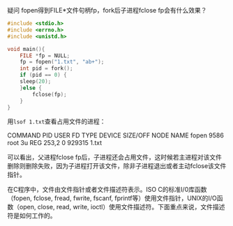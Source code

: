 疑问 fopen得到FILE*文件句柄fp，fork后子进程fclose fp会有什么效果？

```c
#include <stdio.h>
#include <errno.h>
#include <unistd.h>

void main(){
	FILE *fp = NULL;
	fp = fopen("1.txt", "ab+");
	int pid = fork();
	if (pid == 0) {
	sleep(20);
	}else {
		fclose(fp);
	}
}
```
用`lsof 1.txt`查看占用文件的进程：

COMMAND  PID USER   FD   TYPE DEVICE SIZE/OFF   NODE NAME
fopen   9586 root    3u   REG  253,2        0 929315 1.txt

可以看出，父进程fclose fp后，子进程还会占用文件，这时候若主进程对该文件删除则删除失败，因为子进程打开该文件，除非子进程退出或者主动fclose该文件指针。

在C程序中，文件由文件指针或者文件描述符表示。ISO C的标准I/0库函数（fopen, fclose, fread, fwrite, fscanf, fprintf等）使用文件指针，UNIX的I/O函数（open, close, read, write, ioctl）使用文件描述符。下面重点来说，文件描述符是如何工作的。





